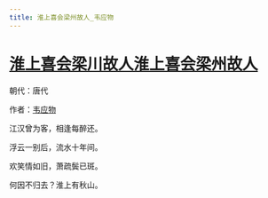 ```yaml
---
title: 淮上喜会梁州故人_韦应物
---
```


# [淮上喜会梁川故人淮上喜会梁州故人](http://so.gushiwen.org/view_8559.aspx)

朝代：唐代

作者：[韦应物](http://so.gushiwen.org/author_564.aspx)

江汉曾为客，相逢每醉还。

浮云一别后，流水十年间。

欢笑情如旧，萧疏鬓已斑。

何因不归去？淮上有秋山。